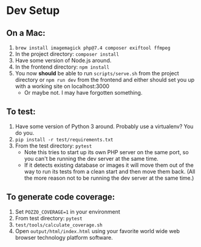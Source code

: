 # Dev Setup

## On a Mac:

1. `brew install imagemagick php@7.4 composer exiftool ffmpeg`
2. In the project directory: `composer install`
3. Have some version of Node.js around. 
4. In the frontend directory: `npm install`
5. You now **should** be able to run `scripts/serve.sh` from the project directory or `npm run dev` from the frontend and either should set you up with a working site on localhost:3000
    * Or maybe not. I may have forgotten something. 

## To test:

1. Have some version of Python 3 around. Probably use a virtualenv? You do you.
2. `pip install -r test/requirements.txt`
3. From the test directory: `pytest`
    * Note this tries to start up its own PHP server on the same port, so you can't be running the dev server at the same time. 
    * If it detects existing database or images it will move them out of the way to run its tests from a clean start and then move them back. (All the more reason not to be running the dev server at the same time.)


## To generate code coverage: 

1. Set `POZZO_COVERAGE=1` in your environment
2. From test directory: `pytest`
3. `test/tools/calculate_coverage.sh`
4. Open `output/html/index.html` using your favorite world wide web browser technology platform software.
